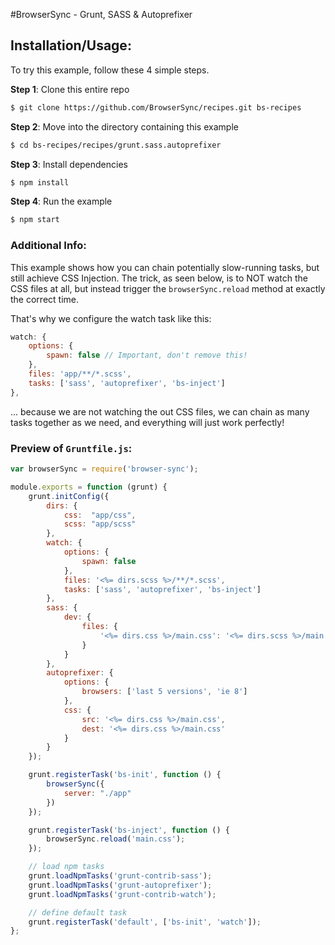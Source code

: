 #BrowserSync - Grunt, SASS &amp; Autoprefixer

## Installation/Usage:

To try this example, follow these 4 simple steps. 

**Step 1**: Clone this entire repo
```bash
$ git clone https://github.com/BrowserSync/recipes.git bs-recipes
```

**Step 2**: Move into the directory containing this example
```bash
$ cd bs-recipes/recipes/grunt.sass.autoprefixer
```

**Step 3**: Install dependencies
```bash
$ npm install
```

**Step 4**: Run the example
```bash
$ npm start
```

### Additional Info:



This example shows how you can chain potentially slow-running tasks, but still achieve CSS
Injection. The trick, as seen below, is to NOT watch the CSS files at all, but instead trigger
the `browserSync.reload` method at exactly the correct time.

That's why we configure the watch task like this:

```js
watch: {
    options: {
        spawn: false // Important, don't remove this!
    },
    files: 'app/**/*.scss',
    tasks: ['sass', 'autoprefixer', 'bs-inject']
},
```

... because we are not watching the out CSS files, we can chain as many tasks together as we need, 
and everything will just work perfectly!


### Preview of `Gruntfile.js`:
```js
var browserSync = require('browser-sync');

module.exports = function (grunt) {
    grunt.initConfig({
        dirs: {
            css:  "app/css",
            scss: "app/scss"
        },
        watch: {
            options: {
                spawn: false
            },
            files: '<%= dirs.scss %>/**/*.scss',
            tasks: ['sass', 'autoprefixer', 'bs-inject']
        },
        sass: {
            dev: {
                files: {
                    '<%= dirs.css %>/main.css': '<%= dirs.scss %>/main.scss'
                }
            }
        },
        autoprefixer: {
            options: {
                browsers: ['last 5 versions', 'ie 8']
            },
            css: {
                src: '<%= dirs.css %>/main.css',
                dest: '<%= dirs.css %>/main.css'
            }
        }
    });

    grunt.registerTask('bs-init', function () {
        browserSync({
            server: "./app"
        })
    });

    grunt.registerTask('bs-inject', function () {
        browserSync.reload('main.css');
    });

    // load npm tasks
    grunt.loadNpmTasks('grunt-contrib-sass');
    grunt.loadNpmTasks('grunt-autoprefixer');
    grunt.loadNpmTasks('grunt-contrib-watch');

    // define default task
    grunt.registerTask('default', ['bs-init', 'watch']);
};
```

